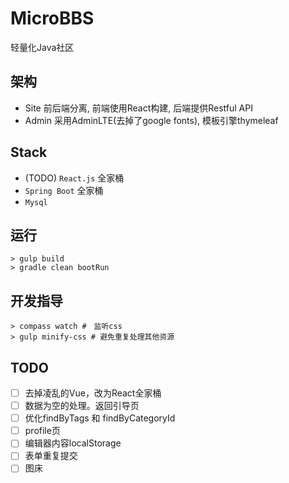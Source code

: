 # MicroBBS

轻量化Java社区

## 架构

* Site 前后端分离, 前端使用React构建, 后端提供Restful API
* Admin 采用AdminLTE(去掉了google fonts), 模板引擎thymeleaf

## Stack

* (TODO) `React.js` 全家桶 
* `Spring Boot` 全家桶
* `Mysql`

## 运行

    > gulp build
    > gradle clean bootRun

## 开发指导

    > compass watch #　监听css
    > gulp minify-css # 避免重复处理其他资源
    
        
## TODO

* [ ] 去掉凌乱的Vue，改为React全家桶
* [ ] 数据为空的处理。返回引导页
* [ ] 优化findByTags 和 findByCategoryId
* [ ] profile页
* [ ] 编辑器内容localStorage
* [ ] 表单重复提交
* [ ] 图床
